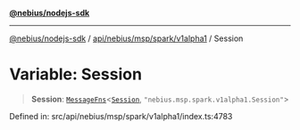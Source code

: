 [**@nebius/nodejs-sdk**](../../../../../../README.md)

---

[@nebius/nodejs-sdk](../../../../../../README.md) / [api/nebius/msp/spark/v1alpha1](../README.md) / Session

# Variable: Session

> **Session**: [`MessageFns`](../../../../../../runtime/protos/core/interfaces/MessageFns.md)\<[`Session`](../interfaces/Session.md), `"nebius.msp.spark.v1alpha1.Session"`\>

Defined in: src/api/nebius/msp/spark/v1alpha1/index.ts:4783
